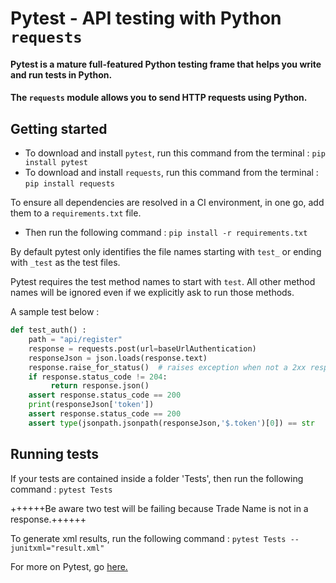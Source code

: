 # Pytest - API testing with Python `requests`


#### Pytest is a mature full-featured Python testing frame that helps you write and run tests in Python.

#### The `requests` module allows you to send HTTP requests using Python.

## Getting started

* To download and install `pytest`, run this command from the terminal : `pip install pytest`
* To download and install `requests`, run this command from the terminal : `pip install requests`

To ensure all dependencies are resolved in a CI environment, in one go, add them to a `requirements.txt` file.
* Then run the following command : `pip install -r requirements.txt`

By default pytest only identifies the file names starting with `test_` or ending with `_test` as the test files.

Pytest requires the test method names to start with `test`. All other method names will be ignored even if we explicitly ask to run those methods.

A sample test below :

```python
def test_auth() :
    path = "api/register"
    response = requests.post(url=baseUrlAuthentication)
    responseJson = json.loads(response.text)
    response.raise_for_status()  # raises exception when not a 2xx response
    if response.status_code != 204:
         return response.json()
    assert response.status_code == 200
    print(responseJson['token'])
    assert response.status_code == 200
    assert type(jsonpath.jsonpath(responseJson,'$.token')[0]) == str

```
## Running tests

If your tests are contained inside a folder 'Tests', then run the following command : `pytest Tests` 
              
++++++Be aware two test will be failing because Trade Name is not in a response.++++++
                             
To generate xml results, run the following command : `pytest Tests --junitxml="result.xml"`

For more on Pytest, go [here.](https://docs.pytest.org/en/stable/)
